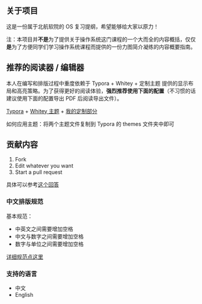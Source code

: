 ## 关于项目

这是一份属于北航软院的 OS 复习提纲，希望能够给大家以原力！

注：本项目并**不是**为了提供关于操作系统这门课程的一个大而全的内容概括，仅仅**是**为了方便同学们学习操作系统课程而提供的一份力图简介凝练的内容概要指南。

## 推荐的阅读器 / 编辑器

本人在编写和排版过程中重度依赖于 Typora + Whitey + 定制主题 提供的显示布局和高亮策略。为了获得更好的阅读体验，**强烈推荐使用下面的配置**（不习惯的话建议使用下面的配置导出 PDF 后阅读导出文件）。

[Typora](https://www.typora.io/) + [Whitey 主题](doc/whitey.css) + [我的定制部分](doc/whitey.user.css)

如何应用主题：将两个主题文件复制到 Typora 的 themes 文件夹中即可

## 贡献内容

1. Fork
2. Edit whatever you want
3. Start a pull request

具体可以参考[这个回答](https://www.zhihu.com/question/21682976/answer/79489643)

### 中文排版规范

基本规范：

* 中英文之间需要增加空格
* 中文与数字之间需要增加空格
* 数字与单位之间需要增加空格

[详细规范点这里](https://github.com/sparanoid/chinese-copywriting-guidelines)

### 支持的语言

* 中文
* English
